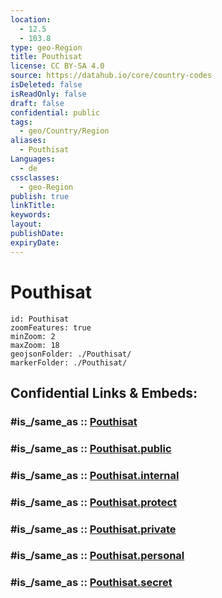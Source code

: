 ```yaml
---
location:
  - 12.5
  - 103.8
type: geo-Region
title: Pouthisat
license: CC BY-SA 4.0
source: https://datahub.io/core/country-codes
isDeleted: false
isReadOnly: false
draft: false
confidential: public
tags:
  - geo/Country/Region
aliases:
  - Pouthisat
Languages:
  - de
cssclasses:
  - geo-Region
publish: true
linkTitle:
keywords:
layout:
publishDate:
expiryDate:
---
```


# Pouthisat

```leaflet
id: Pouthisat
zoomFeatures: true 
minZoom: 2 
maxZoom: 18
geojsonFolder: ./Pouthisat/
markerFolder: ./Pouthisat/
```


## Confidential Links & Embeds: 

### #is_/same_as :: [Pouthisat](/_Standards/Earth/Continent/Asia/Asia~South~East/Cambodia/Provinces~Cambodia/Pouthisat.md) 

### #is_/same_as :: [Pouthisat.public](/_public/Earth/Continent/Asia/Asia~South~East/Cambodia/Provinces~Cambodia/Pouthisat.public.md) 

### #is_/same_as :: [Pouthisat.internal](/_internal/Earth/Continent/Asia/Asia~South~East/Cambodia/Provinces~Cambodia/Pouthisat.internal.md) 

### #is_/same_as :: [Pouthisat.protect](/_protect/Earth/Continent/Asia/Asia~South~East/Cambodia/Provinces~Cambodia/Pouthisat.protect.md) 

### #is_/same_as :: [Pouthisat.private](/_private/Earth/Continent/Asia/Asia~South~East/Cambodia/Provinces~Cambodia/Pouthisat.private.md) 

### #is_/same_as :: [Pouthisat.personal](/_personal/Earth/Continent/Asia/Asia~South~East/Cambodia/Provinces~Cambodia/Pouthisat.personal.md) 

### #is_/same_as :: [Pouthisat.secret](/_secret/Earth/Continent/Asia/Asia~South~East/Cambodia/Provinces~Cambodia/Pouthisat.secret.md)


